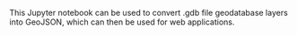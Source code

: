 This Jupyter notebook can be used to convert .gdb file geodatabase layers into GeoJSON, which can then be used for web applications.
